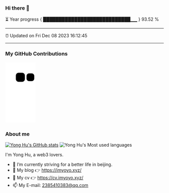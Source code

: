 ### Hi there 👋

⏳ Year progress { ████████████████████████████▁▁ } 93.52 %

---

⏰ Updated on Fri Dec 08 2023 16:12:45

---
### My GitHub Contributions    

![](https://raw.githubusercontent.com/huyonger/huyonger/main/assets/github-contribution-grid-snake.svg)          

### About me      

[![Yong Hu's GitHub stats](https://github-readme-stats.vercel.app/api?username=huyonger&show_icons=true&theme=radical)](https://github.com/anuraghazra/github-readme-stats)
![Yong Hu's Most used languages](https://github-readme-stats.vercel.app/api/top-langs/?username=huyonger&layout=compact&hide_border=true&langs_count=10)

I'm Yong Hu, a web3 lovers.    

- 🔭 I’m currently striving for a better life in beijing.     
- 🤔 My blog 👉 https://imyoyo.xyz/         
- 📃 My cv 👉 https://cv.imyoyo.xyz/         
- 📫 My E-mail: 2385410383@qq.com          


